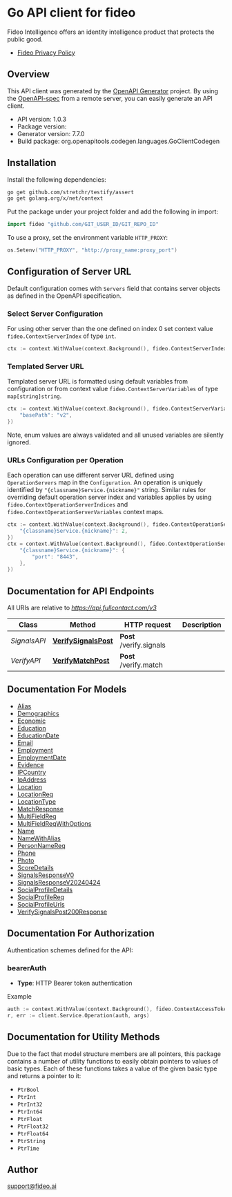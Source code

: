 # Go API client for fideo

Fideo Intelligence offers an identity intelligence product that protects the public good.
- [Fideo Privacy Policy](https://www.fideo.ai/privacy-policy/)

## Overview
This API client was generated by the [OpenAPI Generator](https://openapi-generator.tech) project.  By using the [OpenAPI-spec](https://www.openapis.org/) from a remote server, you can easily generate an API client.

- API version: 1.0.3
- Package version: 
- Generator version: 7.7.0
- Build package: org.openapitools.codegen.languages.GoClientCodegen

## Installation

Install the following dependencies:

```sh
go get github.com/stretchr/testify/assert
go get golang.org/x/net/context
```

Put the package under your project folder and add the following in import:

```go
import fideo "github.com/GIT_USER_ID/GIT_REPO_ID"
```

To use a proxy, set the environment variable `HTTP_PROXY`:

```go
os.Setenv("HTTP_PROXY", "http://proxy_name:proxy_port")
```

## Configuration of Server URL

Default configuration comes with `Servers` field that contains server objects as defined in the OpenAPI specification.

### Select Server Configuration

For using other server than the one defined on index 0 set context value `fideo.ContextServerIndex` of type `int`.

```go
ctx := context.WithValue(context.Background(), fideo.ContextServerIndex, 1)
```

### Templated Server URL

Templated server URL is formatted using default variables from configuration or from context value `fideo.ContextServerVariables` of type `map[string]string`.

```go
ctx := context.WithValue(context.Background(), fideo.ContextServerVariables, map[string]string{
	"basePath": "v2",
})
```

Note, enum values are always validated and all unused variables are silently ignored.

### URLs Configuration per Operation

Each operation can use different server URL defined using `OperationServers` map in the `Configuration`.
An operation is uniquely identified by `"{classname}Service.{nickname}"` string.
Similar rules for overriding default operation server index and variables applies by using `fideo.ContextOperationServerIndices` and `fideo.ContextOperationServerVariables` context maps.

```go
ctx := context.WithValue(context.Background(), fideo.ContextOperationServerIndices, map[string]int{
	"{classname}Service.{nickname}": 2,
})
ctx = context.WithValue(context.Background(), fideo.ContextOperationServerVariables, map[string]map[string]string{
	"{classname}Service.{nickname}": {
		"port": "8443",
	},
})
```

## Documentation for API Endpoints

All URIs are relative to *https://api.fullcontact.com/v3*

Class | Method | HTTP request | Description
------------ | ------------- | ------------- | -------------
*SignalsAPI* | [**VerifySignalsPost**](docs/SignalsAPI.md#verifysignalspost) | **Post** /verify.signals | 
*VerifyAPI* | [**VerifyMatchPost**](docs/VerifyAPI.md#verifymatchpost) | **Post** /verify.match | 


## Documentation For Models

 - [Alias](docs/Alias.md)
 - [Demographics](docs/Demographics.md)
 - [Economic](docs/Economic.md)
 - [Education](docs/Education.md)
 - [EducationDate](docs/EducationDate.md)
 - [Email](docs/Email.md)
 - [Employment](docs/Employment.md)
 - [EmploymentDate](docs/EmploymentDate.md)
 - [Evidence](docs/Evidence.md)
 - [IPCountry](docs/IPCountry.md)
 - [IpAddress](docs/IpAddress.md)
 - [Location](docs/Location.md)
 - [LocationReq](docs/LocationReq.md)
 - [LocationType](docs/LocationType.md)
 - [MatchResponse](docs/MatchResponse.md)
 - [MultiFieldReq](docs/MultiFieldReq.md)
 - [MultiFieldReqWithOptions](docs/MultiFieldReqWithOptions.md)
 - [Name](docs/Name.md)
 - [NameWithAlias](docs/NameWithAlias.md)
 - [PersonNameReq](docs/PersonNameReq.md)
 - [Phone](docs/Phone.md)
 - [Photo](docs/Photo.md)
 - [ScoreDetails](docs/ScoreDetails.md)
 - [SignalsResponseV0](docs/SignalsResponseV0.md)
 - [SignalsResponseV20240424](docs/SignalsResponseV20240424.md)
 - [SocialProfileDetails](docs/SocialProfileDetails.md)
 - [SocialProfileReq](docs/SocialProfileReq.md)
 - [SocialProfileUrls](docs/SocialProfileUrls.md)
 - [VerifySignalsPost200Response](docs/VerifySignalsPost200Response.md)


## Documentation For Authorization


Authentication schemes defined for the API:
### bearerAuth

- **Type**: HTTP Bearer token authentication

Example

```go
auth := context.WithValue(context.Background(), fideo.ContextAccessToken, "BEARER_TOKEN_STRING")
r, err := client.Service.Operation(auth, args)
```


## Documentation for Utility Methods

Due to the fact that model structure members are all pointers, this package contains
a number of utility functions to easily obtain pointers to values of basic types.
Each of these functions takes a value of the given basic type and returns a pointer to it:

* `PtrBool`
* `PtrInt`
* `PtrInt32`
* `PtrInt64`
* `PtrFloat`
* `PtrFloat32`
* `PtrFloat64`
* `PtrString`
* `PtrTime`

## Author

support@fideo.ai

